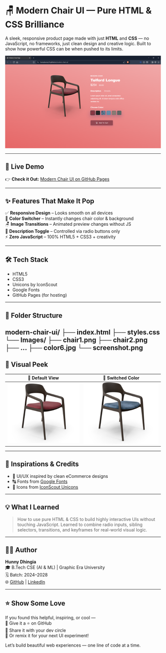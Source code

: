 # 🪑 Modern Chair UI — Pure HTML & CSS Brilliance

A sleek, responsive product page made with just **HTML** and **CSS** — no JavaScript, no frameworks, just clean design and creative logic. Built to show how powerful CSS can be when pushed to its limits.

![Preview](Images/screenshot.png)

---

## 🚀 Live Demo

👉 **Check it Out:** [Modern Chair UI on GitHub Pages](https://hunnyBunny14.github.io/modern-chair-ui/)

---

## ✨ Features That Make It Pop

✅ **Responsive Design** – Looks smooth on all devices  
🎨 **Color Switcher** – Instantly changes chair color & background  
🪑 **Image Transitions** – Animated preview changes without JS  
🔄 **Description Toggle** – Controlled via radio buttons only  
⚡ **Zero JavaScript** – 100% HTML5 + CSS3 + creativity

---

## 🛠️ Tech Stack

- HTML5
- CSS3
- Unicons by IconScout
- Google Fonts
- GitHub Pages (for hosting)

---

## 📁 Folder Structure

modern-chair-ui/
├── index.html
├── styles.css
└── Images/
├── chair1.png
├── chair2.png
├── ...
├── color6.jpg
└── screenshot.png
---

## 📸 Visual Peek

| 🎯 Default View | 🎯 Switched Color |
|----------------|------------------|
| ![](Images/chair1.png) | ![](Images/chair3.png) |

---

## 🙌 Inspirations & Credits

- 🎨 UI/UX inspired by clean eCommerce designs
- 🔠 Fonts from [Google Fonts](https://fonts.google.com/)
- 💠 Icons from [IconScout Unicons](https://iconscout.com/unicons)

---

## 💡 What I Learned

> How to use pure HTML & CSS to build highly interactive UIs without touching JavaScript. Learned to combine radio inputs, sibling selectors, transitions, and keyframes for real-world visual logic.

---

## 👨‍💻 Author

**Hunny Dhingia**  
🎓 B.Tech CSE (AI & ML) | Graphic Era University  
🗓️ Batch: 2024–2028  
🌐 [GitHub](https://github.com/hunnyBunny14) | [LinkedIn](https://www.linkedin.com/in/hunnyBunny14)

---

## ⭐ Show Some Love

If you found this helpful, inspiring, or cool —  
🔹 Give it a ⭐ on GitHub  
🔹 Share it with your dev circle  
🔹 Or remix it for your next UI experiment!

Let’s build beautiful web experiences — one line of code at a time.
